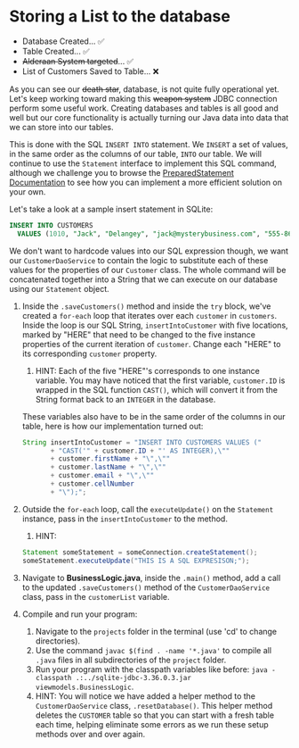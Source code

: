 # Storing a List<Customer> to the database

- Database Created... ✅
- Table Created... ✅
- ~~Alderaan System targeted~~... ✅
- List of Customers Saved to Table... ❌

As you can see our ~~death star~~, database, is not quite fully operational yet. Let's keep working toward making this ~~weapon system~~ JDBC connection perform some useful work. Creating databases and tables is all good and well but our core functionality is actually turning our Java data into data that we can store into our tables.

This is done with the SQL `INSERT INTO` statement. We `INSERT` a set of values, in the same order as the columns of our table, `INTO` our table. We will continue to use the `Statement` interface to implement this SQL command, although we challenge you to browse the [PreparedStatement Documentation](https://docs.oracle.com/javase/tutorial/jdbc/basics/prepared.html) to see how you can implement a more efficient solution on your own.

Let's take a look at a sample insert statement in SQLite:

```sql
INSERT INTO CUSTOMERS
  VALUES (1010, "Jack", "Delangey", "jack@mysterybusiness.com", "555-867-5309");
```
We don't want to hardcode values into our SQL expression though, we want  our `CustomerDaoService` to contain the logic to substitute each of these values for the properties of our `Customer` class. The whole command will be concatenated together into a String that we can execute on our database using our `Statement` object.

1. Inside the `.saveCustomers()` method and inside the `try` block, we've created a `for-each` loop that iterates over each `customer` in `customers`. Inside the loop is our SQL String, `insertIntoCustomer` with five locations, marked by "HERE" that need to be changed to the five instance properties of the current iteration of `customer`. Change each "HERE" to its corresponding `customer` property.
   1. HINT: Each of the five "HERE"'s corresponds to one instance variable. You may have noticed that the first variable, `customer.ID` is wrapped in the SQL function `CAST()`, which will convert it from the String format back to an `INTEGER` in the database. 
   
   These variables  also have to be in the same order of the columns in our table, here is how our implementation turned out:
   ```java
   String insertIntoCustomer = "INSERT INTO CUSTOMERS VALUES ("
          + "CAST('" + customer.ID + "' AS INTEGER),\""
          + customer.firstName + "\",\""
          + customer.lastName + "\",\""
          + customer.email + "\",\""
          + customer.cellNumber
          + "\");";
   ```
2. Outside the `for-each` loop, call the `executeUpdate()` on the `Statement` instance, pass in the `insertIntoCustomer` to the method.
   1. HINT:
   ```java
   Statement someStatement = someConnection.createStatement();
   someStatement.executeUpdate("THIS IS A SQL EXPRESISON;");
   ```
3. Navigate to **BusinessLogic.java**, inside the `.main()` method, add a call to the updated `.saveCustomers()` method of the `CustomerDaoService` class, pass in the `customerList` variable.
4. Compile and run your program:
    1. Navigate to the `projects` folder in the terminal (use 'cd' to change directories).
    2. Use the command `javac $(find . -name '*.java'` to compile all `.java` files in all subdirectories of the `project` folder.
    3. Run your program with the classpath variables like before: `java -classpath .:../sqlite-jdbc-3.36.0.3.jar viewmodels.BusinessLogic`.
    4. HINT: You will notice we have added a helper method to the `CustomerDaoService` class, `.resetDatabase()`. This helper method deletes the `CUSTOMER` table so that you can start with a fresh table each time, helping eliminate some errors as we run these setup methods over and over again.